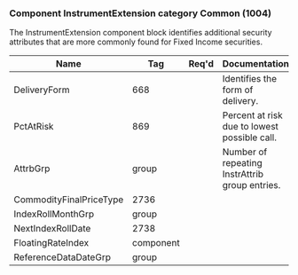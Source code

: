 ### Component InstrumentExtension category Common (1004)

The InstrumentExtension component block identifies additional security attributes that are more commonly found for Fixed Income securities.

| Name                    | Tag       | Req'd | Documentation                                  |
|-------------------------|-----------|----------|------------------------------------------------|
| DeliveryForm            | 668       |       | Identifies the form of delivery.               |
| PctAtRisk               | 869       |       | Percent at risk due to lowest possible call.   |
| AttrbGrp                | group     |       | Number of repeating InstrAttrib group entries. |
| CommodityFinalPriceType | 2736      |       |                                                |
| IndexRollMonthGrp       | group     |       |                                                |
| NextIndexRollDate       | 2738      |       |                                                |
| FloatingRateIndex       | component |       |                                                |
| ReferenceDataDateGrp    | group     |       |                                                |

